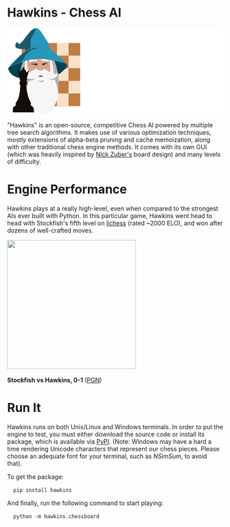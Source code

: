 # Hawkins - Chess AI
<img src="image/hawkins-logo-full.png" width="546" height="200">

"Hawkins" is an open-source, competitive Chess AI powered by multiple tree search algorithms. It makes use of various optimization techniques, mostly extensions of alpha-beta pruning and cache memoization, along with other traditional chess engine methods. It comes with its own GUI (which was heavily inspired by [Nick Zuber's](https://github.com/nickzuber/chs) board design) and many levels of difficulty.
# Engine Performance

Hawkins plays at a really high-level, even when compared to the strongest AIs ever built with Python. In this particular game, Hawkins went head to head with Stockfish's fifth level on [lichess](https://lichess.org/) (rated ~2000 ELO), and won after dozens of well-crafted moves.

<img src="image/Stockfish_vs_Hawkins.gif" width="300" height="300">

**Stockfish vs Hawkins, 0-1** ([PGN](image/Stockfish_vs_Hawkins.pgn))

# Run It

Hawkins runs on both Unix/Linux and Windows terminals. In order to put the engine to test, you must either download the source code or install its package, which is available via [PyPI](https://pypi.org/project/hawkins/). (Note: Windows may have a hard a time rendering Unicode characters that represent our chess pieces. Please choose an adequate font for your terminal, such as _NSimSum_, to avoid that).

To get the package:

```
  pip install hawkins
```
  
And finally, run the following command to start playing:

```
  python -m hawkins.chessboard
``` 
